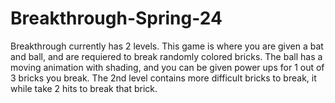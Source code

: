 # Breakthrough-Spring-24
Breakthrough currently has 2 levels. This game is where you are given a bat and ball, and are requiered to break randomly colored bricks. The ball has a moving animation with shading, and you can be given power ups for 1 out of 3 bricks you break.
The 2nd level contains more difficult bricks to break, it while take 2 hits to break that brick.
